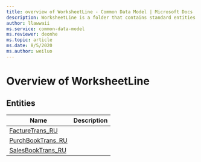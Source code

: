 ```yaml
---
title: overview of WorksheetLine - Common Data Model | Microsoft Docs
description: WorksheetLine is a folder that contains standard entities related to the Common Data Model.
author: llawwaii
ms.service: common-data-model
ms.reviewer: deonhe
ms.topic: article
ms.date: 8/5/2020
ms.author: weiluo
---
```


# Overview of WorksheetLine


## Entities

|Name|Description|
|---|---|
|[FactureTrans_RU](FactureTrans_RU.md)||
|[PurchBookTrans_RU](PurchBookTrans_RU.md)||
|[SalesBookTrans_RU](SalesBookTrans_RU.md)||
